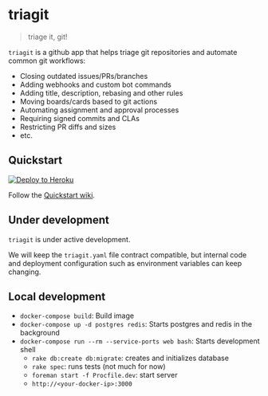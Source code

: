 # triagit

> triage it, git!

`triagit` is a github app that helps triage git repositories and automate common git workflows:

- Closing outdated issues/PRs/branches
- Adding webhooks and custom bot commands
- Adding title, description, rebasing and other rules
- Moving boards/cards based to git actions
- Automating assignment and approval processes
- Requiring signed commits and CLAs
- Restricting PR diffs and sizes
- etc.

## Quickstart

[![Deploy to Heroku](https://www.herokucdn.com/deploy/button.svg)](https://heroku.com/deploy?template=https://github.com/triagit/triagit/tree/master)

Follow the [Quickstart wiki](https://github.com/triagit/triagit/wiki/Quickstart).

## Under development

`triagit` is under active development.

We will keep the `triagit.yaml` file contract compatible,
but internal code and deployment configuration such as
environment variables can keep changing.

## Local development

* `docker-compose build`: Build image
* `docker-compose up -d postgres redis`: Starts postgres and redis in the background
* `docker-compose run --rm --service-ports web bash`: Starts development shell
  * `rake db:create db:migrate`: creates and initializes database
  * `rake spec`: runs tests (not much for now)
  * `foreman start -f Procfile.dev`: start server
  * `http://<your-docker-ip>:3000`

